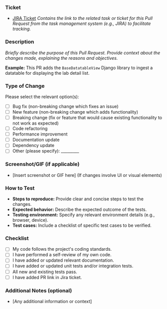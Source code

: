 ### Ticket

- [JIRA Ticket](URL)
  *Contains the link to the related task or ticket for this Pull Request from the task management system (e.g., JIRA) to facilitate tracking.*

### Description

*Briefly describe the purpose of this Pull Request. Provide context about the changes made, explaining the reasons and objectives.*

**Example:**
This PR adds the `BaseDatatableView` Django library to ingest a datatable for displaying the lab detail list.

### Type of Change

Please select the relevant option(s):

* [ ] Bug fix (non-breaking change which fixes an issue)
* [ ] New feature (non-breaking change which adds functionality)
* [ ] Breaking change (fix or feature that would cause existing functionality to not work as expected)
* [ ] Code refactoring
* [ ] Performance improvement
* [ ] Documentation update
* [ ] Dependency update
* [ ] Other (please specify): _________

### Screenshot/GIF (if applicable)

* [Insert screenshot or GIF here] (If changes involve UI or visual elements)

### How to Test

* **Steps to reproduce:** Provide clear and concise steps to test the changes.
* **Expected behavior:** Describe the expected outcome of the tests.
* **Testing environment:** Specify any relevant environment details (e.g., browser, device).
* **Test cases:** Include a checklist of specific test cases to be verified.

### Checklist

* [ ] My code follows the project's coding standards.
* [ ] I have performed a self-review of my own code.
* [ ] I have added or updated relevant documentation.
* [ ] I have added or updated unit tests and/or integration tests.
* [ ] All new and existing tests pass.
* [ ] I have added PR link in Jira ticket.

### Additional Notes (optional)

* [Any additional information or context]
